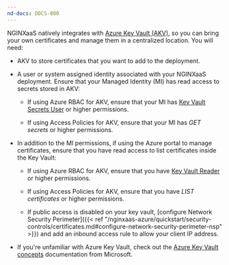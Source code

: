 ```yaml
---
nd-docs: DOCS-000
---
```


NGINXaaS natively integrates with [Azure Key Vault (AKV)](https://azure.microsoft.com/en-us/products/key-vault), so you can bring your own certificates and manage them in a centralized location. You will need:

- AKV to store certificates that you want to add to the deployment.

- A user or system assigned identity associated with your NGINXaaS deployment. Ensure that your Managed Identity (MI) has read access to secrets stored in AKV:

  - If using Azure RBAC for AKV, ensure that your MI has [Key Vault Secrets User](https://learn.microsoft.com/en-us/azure/role-based-access-control/built-in-roles#key-vault-secrets-user) or higher permissions.

  - If using Access Policies for AKV, ensure that your MI has *GET secrets* or higher permissions.

- In addition to the MI permissions, if using the Azure portal to manage certificates, ensure that you have read access to list certificates inside the Key Vault:

  - If using Azure RBAC for AKV, ensure that you have [Key Vault Reader](https://learn.microsoft.com/en-us/azure/role-based-access-control/built-in-roles#key-vault-reader) or higher permissions.

  - If using Access Policies for AKV, ensure that you have *LIST certificates* or higher permissions.

  - If public access is disabled on your key vault, [configure Network Security Perimeter]({{< ref "/nginxaas-azure/quickstart/security-controls/certificates.md#configure-network-security-perimeter-nsp" >}}) and add an inbound access rule to allow your client IP address.

- If you're unfamiliar with Azure Key Vault, check out the [Azure Key Vault concepts](https://docs.microsoft.com/en-us/azure/key-vault/general/basic-concepts) documentation from Microsoft.